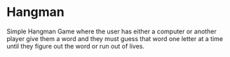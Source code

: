 # Hangman

Simple Hangman Game where the user has either a computer or another player give them a word and they must guess that word one letter at a time until they figure out the word or run out of lives.